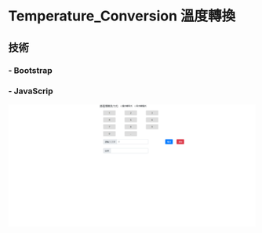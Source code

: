 # Temperature_Conversion 溫度轉換

## 技術
###    - Bootstrap
###    - JavaScrip

![Alt text](https://github.com/gtenmac/Temperature_Conversion/blob/master/%E6%BA%AB%E5%BA%A6%E8%BD%89%E6%8F%9B.png)

